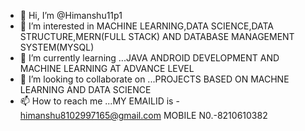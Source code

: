 - 👋 Hi, I’m @Himanshu11p1
- 👀 I’m interested in MACHINE LEARNING,DATA SCIENCE,DATA STRUCTURE,MERN(FULL STACK) AND DATABASE MANAGEMENT SYSTEM(MYSQL)
- 🌱 I’m currently learning ...JAVA ANDROID DEVELOPMENT AND MACHINE LEARNING AT ADVANCE LEVEL
- 💞️ I’m looking to collaborate on ...PROJECTS BASED ON MACHNE LEARNING AND DATA SCIENCE
- 📫 How to reach me ...MY EMAILID is - himanshu8102997165@gmail.com MOBILE N0.-8210610382

<!---
Himanshu11p1/Himanshu11p1 is a ✨ special ✨ repository because its `README.md` (this file) appears on your GitHub profile.
You can click the Preview link to take a look at your changes.
--->
